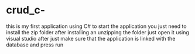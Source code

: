 # crud_c-

this is my first application using C#
to start the application you just need to install the zip folder 
after installing an unzipping the folder just open it using visual studio
after just make sure that the application is linked with the database and press run
